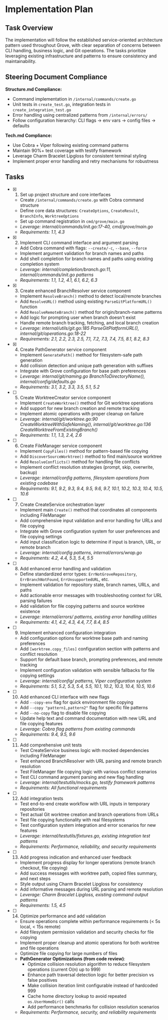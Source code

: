 # Implementation Plan

## Task Overview

The implementation will follow the established service-oriented architecture pattern used throughout Grove, with clear separation of concerns between CLI handling, business logic, and Git operations. The tasks prioritize leveraging existing infrastructure and patterns to ensure consistency and maintainability.

## Steering Document Compliance

**Structure.md Compliance:**

- Command implementation in `/internal/commands/create.go`
- Unit tests in `create_test.go`, integration tests in `create_integration_test.go`
- Error handling using centralized patterns from `/internal/errors/`
- Follow configuration hierarchy: CLI flags → env vars → config files → defaults

**Tech.md Compliance:**

- Use Cobra + Viper following existing command patterns
- Maintain 90%+ test coverage with testify framework
- Leverage Charm Bracelet Lipgloss for consistent terminal styling
- Implement proper error handling and retry mechanisms for robustness

## Tasks

- [x]   1. Set up project structure and core interfaces
    - Create `/internal/commands/create.go` with Cobra command structure
    - Define core data structures: `CreateOptions`, `CreateResult`, `BranchInfo`, `WorktreeOptions`
    - Set up command registration in `cmd/grove/main.go`
    - _Leverage: internal/commands/init.go:17-40, cmd/grove/main.go_
    - _Requirements: 1.1, 4.3_

- [x]   2. Implement CLI command interface and argument parsing
    - Add Cobra command with flags: `--create/-c`, `--base`, `--force`
    - Implement argument validation for branch names and paths
    - Add shell completion for branch names and paths using existing completion system
    - _Leverage: internal/completion/branch.go:11, internal/commands/init.go patterns_
    - _Requirements: 1.1, 1.2, 4.1, 6.1, 6.2, 6.3_

- [x]   3. Create enhanced BranchResolver service component
    - Implement `ResolveBranch()` method to detect local/remote branches
    - Add `ResolveURL()` method using existing `ParseGitPlatformURL()` function
    - Add `ResolveRemoteBranch()` method for origin/branch-name patterns
    - Add logic for prompting user when branch doesn't exist
    - Handle remote branch tracking, fetching, and local branch creation
    - _Leverage: internal/utils/git.go:185 ParseGitPlatformURL(), internal/git/operations.go:18-22_
    - _Requirements: 2.1, 2.2, 2.3, 2.5, 7.1, 7.2, 7.3, 7.4, 7.5, 8.1, 8.2, 8.3_

- [x]   4. Create PathGenerator service component
    - Implement `GeneratePath()` method for filesystem-safe path generation
    - Add collision detection and unique path generation with suffixes
    - Integrate with Grove configuration for base path preferences
    - _Leverage: internal/git/naming.go BranchToDirectoryName(), internal/config/defaults.go_
    - _Requirements: 3.1, 3.2, 3.3, 3.5, 5.1, 5.2_

- [ ]   5. Create WorktreeCreator service component
    - Implement `CreateWorktree()` method for Git worktree operations
    - Add support for new branch creation and remote tracking
    - Implement atomic operations with proper cleanup on failure
    - _Leverage: internal/git/worktree.go:90 CreateWorktreeWithSafeNaming(), internal/git/worktree.go:136 CreateWorktreeFromExistingBranch()_
    - _Requirements: 1.1, 1.3, 2.4, 2.6_

- [ ]   6. Create FileManager service component
    - Implement `CopyFiles()` method for pattern-based file copying
    - Add `DiscoverSourceWorktree()` method to find main/source worktree
    - Add `ResolveConflicts()` method for handling file conflicts
    - Implement conflict resolution strategies (prompt, skip, overwrite, backup)
    - _Leverage: internal/config patterns, filesystem operations from existing codebase_
    - _Requirements: 9.1, 9.2, 9.3, 9.4, 9.5, 9.6, 9.7, 10.1, 10.2, 10.3, 10.4, 10.5, 10.6_

- [ ]   7. Create CreateService orchestration layer
    - Implement main `Create()` method that coordinates all components including FileManager
    - Add comprehensive input validation and error handling for URLs and file copying
    - Integrate with Grove configuration system for user preferences and file copying settings
    - Add input classification logic to determine if input is branch, URL, or remote branch
    - _Leverage: internal/config patterns, internal/errors/wrap.go_
    - _Requirements: 4.2, 4.4, 5.3, 5.4, 5.5_

- [ ]   8. Add enhanced error handling and validation
    - Define standardized error types: `ErrNotGroveRepository`, `ErrBranchNotFound`, `ErrUnsupportedURL`, etc.
    - Implement validation for repository state, branch names, URLs, and paths
    - Add actionable error messages with troubleshooting context for URL parsing failures
    - Add validation for file copying patterns and source worktree existence
    - _Leverage: internal/errors/ patterns, existing error handling utilities_
    - _Requirements: 4.1, 4.2, 4.3, 4.4, 7.7, 8.4, 8.5_

- [ ]   9. Implement enhanced configuration integration
    - Add configuration options for worktree base path and naming preferences
    - Add `[worktree.copy_files]` configuration section with patterns and conflict resolution
    - Support for default base branch, prompting preferences, and remote tracking
    - Implement configuration validation with sensible fallbacks for file copying settings
    - _Leverage: internal/config/ patterns, Viper configuration system_
    - _Requirements: 5.1, 5.2, 5.3, 5.4, 5.5, 10.1, 10.2, 10.3, 10.4, 10.5, 10.6_

- [ ]   10. Add enhanced CLI interface with new flags
    - Add `--copy-env` flag for quick environment file copying
    - Add `--copy "pattern1,pattern2"` flag for specific file patterns
    - Add `--no-copy` flag to disable file copying
    - Update help text and command documentation with new URL and file copying features
    - _Leverage: Cobra flag patterns from existing commands_
    - _Requirements: 9.4, 9.5, 9.6_

- [ ]   11. Add comprehensive unit tests
    - Test CreateService business logic with mocked dependencies including FileManager
    - Test enhanced BranchResolver with URL parsing and remote branch resolution
    - Test FileManager file copying logic with various conflict scenarios
    - Test CLI command argument parsing and new flag handling
    - _Leverage: internal/testutils/mocks.go, testify framework patterns_
    - _Requirements: All functional requirements_

- [ ]   12. Add integration tests
    - Test end-to-end create workflow with URL inputs in temporary repositories
    - Test actual Git worktree creation and branch operations from URLs
    - Test file copying functionality with real filesystems
    - Test configuration system integration and error scenarios for new features
    - _Leverage: internal/testutils/fixtures.go, existing integration test patterns_
    - _Requirements: Performance, reliability, and security requirements_

- [ ]   13. Add progress indication and enhanced user feedback
    - Implement progress display for longer operations (remote branch checkout, file copying)
    - Add success messages with worktree path, copied files summary, and next steps
    - Style output using Charm Bracelet Lipgloss for consistency
    - Add informative messages during URL parsing and remote resolution
    - _Leverage: Charm Bracelet Lipgloss, existing command output patterns_
    - _Requirements: 1.5, 4.5_

- [ ]   14. Optimize performance and add validation
    - Ensure operations complete within performance requirements (< 5s local, < 15s remote)
    - Add filesystem permission validation and security checks for file copying
    - Implement proper cleanup and atomic operations for both worktree and file operations
    - Optimize file copying for large numbers of files
    - **PathGenerator Optimizations (from code review)**:
        - Optimize collision resolution algorithm to reduce filesystem operations (current O(n) up to 999)
        - Enhance path traversal detection logic for better precision vs false positives
        - Make collision iteration limit configurable instead of hardcoded 999
        - Cache home directory lookup to avoid repeated `os.UserHomeDir()` calls
        - Add performance benchmarks for collision resolution scenarios
    - _Requirements: Performance, security, and reliability requirements_

